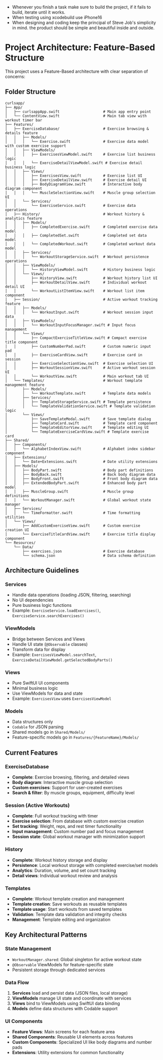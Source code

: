 - Whenever you finish a task make sure to build the project, if it fails to build, iterate until it works.
- When testing using xcodebuild use iPhone16
- When designing and coding keep the principal of Steve Job's simplicity in mind. the product should be simple and beautiful inside and outside.

# Project Architecture: Feature-Based Structure

This project uses a Feature-Based architecture with clear separation of concerns:

## Folder Structure
```
curlsapp/
├── App/
│   ├── curlsappApp.swift                    # Main app entry point
│   └── ContentView.swift                    # Main tab view with workout timer bar
├── Features/
│   ├── ExerciseDatabase/                    # Exercise browsing & details feature
│   │   ├── Models/
│   │   │   └── Exercise.swift               # Exercise data model with custom exercise support
│   │   ├── ViewModels/
│   │   │   ├── ExercisesViewModel.swift     # Exercise list business logic
│   │   │   └── ExerciseDetailViewModel.swift # Exercise detail business logic
│   │   ├── Views/
│   │   │   ├── ExercisesView.swift          # Exercise list UI
│   │   │   ├── ExerciseDetailView.swift     # Exercise detail UI
│   │   │   ├── BodyDiagramView.swift        # Interactive body diagram component
│   │   │   └── MuscleSelectionView.swift    # Muscle group selection UI
│   │   └── Services/
│   │       └── ExerciseService.swift        # Exercise data operations
│   ├── History/                             # Workout history & analytics feature
│   │   ├── Models/
│   │   │   ├── CompletedExercise.swift      # Completed exercise data model
│   │   │   ├── CompletedSet.swift           # Completed set data model
│   │   │   └── CompletedWorkout.swift       # Completed workout data model
│   │   ├── Services/
│   │   │   └── WorkoutStorageService.swift  # Workout persistence operations
│   │   ├── ViewModels/
│   │   │   └── HistoryViewModel.swift       # History business logic
│   │   └── Views/
│   │       ├── HistoryView.swift            # Workout history list UI
│   │       ├── WorkoutDetailView.swift      # Individual workout detail UI
│   │       └── WorkoutListItemView.swift    # Workout list item component
│   ├── Session/                             # Active workout tracking feature
│   │   ├── Models/
│   │   │   └── WorkoutInput.swift           # Workout session input data
│   │   ├── ViewModels/
│   │   │   └── WorkoutInputFocusManager.swift # Input focus management
│   │   └── Views/
│   │       ├── CompactExerciseTitleView.swift # Compact exercise title component
│   │       ├── CustomNumberPad.swift        # Custom numeric input pad
│   │       ├── ExerciseCardView.swift       # Exercise card in session
│   │       ├── ExerciseSelectionView.swift  # Exercise selection UI
│   │       ├── WorkoutSessionView.swift     # Active workout session UI
│   │       └── WorkoutView.swift            # Main workout tab UI
│   └── Templates/                           # Workout template management feature
│       ├── Models/
│       │   └── WorkoutTemplate.swift        # Template data models
│       ├── Services/
│       │   ├── TemplateStorageService.swift # Template persistence
│       │   └── TemplateValidationService.swift # Template validation logic
│       └── Views/
│           ├── SaveTemplateModal.swift      # Save template dialog
│           ├── TemplateCard.swift           # Template card component
│           ├── TemplateEditorView.swift     # Template editing UI
│           └── TemplateExerciseCardView.swift # Template exercise card
├── Shared/
│   ├── Components/
│   │   └── AlphabetIndexView.swift          # Alphabet index sidebar component
│   ├── Extensions/
│   │   └── Date+Extensions.swift            # Date utility extensions
│   ├── Models/
│   │   ├── BodyPart.swift                   # Body part definitions
│   │   ├── BodyBack.swift                   # Back body diagram data
│   │   ├── BodyFront.swift                  # Front body diagram data
│   │   ├── ExtendedBodyPart.swift           # Enhanced body part model
│   │   ├── MuscleGroup.swift                # Muscle group definitions
│   │   └── WorkoutManager.swift             # Global workout state manager
│   ├── Services/
│   │   └── TimeFormatter.swift              # Time formatting utilities
│   └── Views/
│       ├── AddCustomExerciseView.swift      # Custom exercise creation UI
│       └── ExerciseTitleCardView.swift      # Exercise title display component
└── Resources/
    └── Data/
        ├── exercises.json                   # Exercise database
        └── schema.json                      # Data schema definition
```

## Architecture Guidelines

### Services
- Handle data operations (loading JSON, filtering, searching)
- No UI dependencies
- Pure business logic functions
- Example: `ExerciseService.loadExercises()`, `ExerciseService.searchExercises()`

### ViewModels
- Bridge between Services and Views
- Handle UI state (`@Observable` classes)
- Transform data for display
- Example: `ExercisesViewModel.searchText`, `ExerciseDetailViewModel.getSelectedBodyParts()`

### Views
- Pure SwiftUI UI components
- Minimal business logic
- Use ViewModels for data and state
- Example: `ExercisesView` uses `ExercisesViewModel`

### Models
- Data structures only
- `Codable` for JSON parsing
- Shared models go in `Shared/Models/`
- Feature-specific models go in `Features/{FeatureName}/Models/`

## Current Features

### ExerciseDatabase
- **Complete**: Exercise browsing, filtering, and detailed views
- **Body diagram**: Interactive muscle group selection
- **Custom exercises**: Support for user-created exercises
- **Search & filter**: By muscle groups, equipment, difficulty level

### Session (Active Workouts)
- **Complete**: Full workout tracking with timer
- **Exercise selection**: From database with custom exercise creation
- **Set tracking**: Weight, reps, and rest timer functionality
- **Input management**: Custom number pad and focus management
- **Session state**: Global workout manager with minimization support

### History
- **Complete**: Workout history storage and display
- **Persistence**: Local workout storage with completed exercise/set models
- **Analytics**: Duration, volume, and set count tracking
- **Detail views**: Individual workout review and analysis

### Templates
- **Complete**: Workout template creation and management
- **Template creation**: Save workouts as reusable templates
- **Template usage**: Start workouts from saved templates
- **Validation**: Template data validation and integrity checks
- **Management**: Template editing and organization

## Key Architectural Patterns

### State Management
- `WorkoutManager.shared`: Global singleton for active workout state
- `@Observable` ViewModels for feature-specific state
- Persistent storage through dedicated services

### Data Flow
1. **Services** load and persist data (JSON files, local storage)
2. **ViewModels** manage UI state and coordinate with services
3. **Views** bind to ViewModels using SwiftUI data binding
4. **Models** define data structures with Codable support

### UI Components
- **Feature Views**: Main screens for each feature area
- **Shared Components**: Reusable UI elements across features
- **Custom Components**: Specialized UI like body diagrams and number pads
- **Extensions**: Utility extensions for common functionality